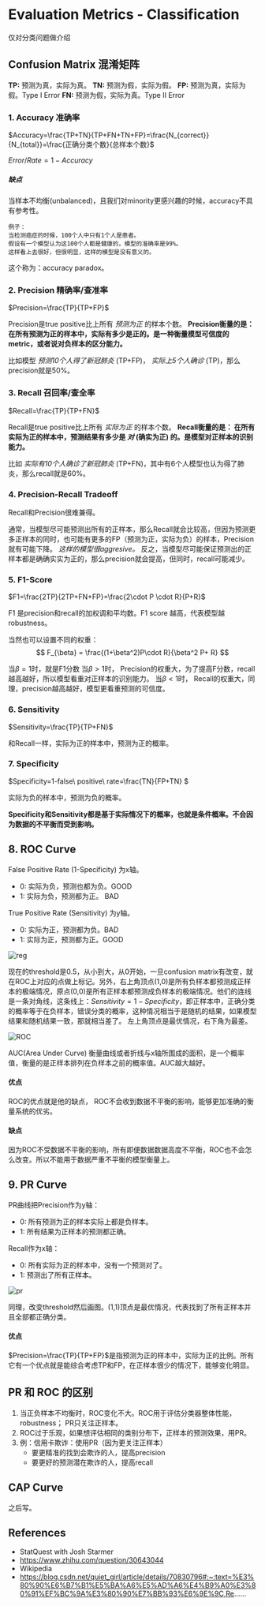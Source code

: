 # Evaluation Metrics - Classification

仅对分类问题做介绍

## Confusion Matrix 混淆矩阵


<!--<tbody>
<td>
<table class="wikitable" style="border:none; float:left; margin-top:0;">
<tbody><tr>
<th style="background:none; border:none;" colspan="2" rowspan="2">
</th>
<th colspan="2" style="background:none;">Actual class
</th></tr>
<tr>
<th>P
</th>
<th>N
</th></tr>
<tr>
<th rowspan="2" style="height:6em;"><div style="display: inline-block; -ms-transform: rotate(-90deg); -webkit-transform: rotate(-90deg); transform: rotate(-90deg);;">Predicted<br>class</div>
</th>
<th>P
</th>
<td><b>TP</b>
</td>
<td>FP
</td></tr>
<tr>
<th>N
</th>
<td>FN
</td>
<td><b>TN</b>
</td></tr>
</tbody></table>
</td>
</tbody>-->

**TP:** 预测为真，实际为真。
**TN:** 预测为假，实际为假。
**FP:** 预测为真，实际为假。Type I Error
**FN:** 预测为假，实际为真。Type II Error



### 1. Accuracy 准确率

$Accuracy=\frac{TP+TN}{TP+FN+TN+FP}=\frac{N_{correct}}{N_{total}}=\frac{正确分类个数}{总样本个数}$

$Error/ Rate=1-Accuracy$

##### 缺点
当样本不均衡(unbalanced)，且我们对minority更感兴趣的时候，accuracy不具有参考性。


```
例子：
当检测癌症的时候，100个人中只有1个人是患者。
假设有一个模型认为这100个人都是健康的，模型的准确率是99%。
这样看上去很好，但很明显，这样的模型是没有意义的。
```


这个称为：accuracy paradox。

### 2. Precision 精确率/查准率

$Precision=\frac{TP}{TP+FP}$

Precision是true positive比上所有 _预测为正_ 的样本个数。
**Precision衡量的是： 在所有预测为正的样本中，实际有多少是正的。是一种衡量模型可信度的metric，或者说对负样本的区分能力。**

比如模型 _预测10个人得了新冠肺炎_ (TP+FP)， _实际上5个人确诊_ (TP)，那么precision就是50%。

### 3. Recall 召回率/查全率

$Recall=\frac{TP}{TP+FN}$

Recall是true positive比上所有 _实际为正_ 的样本个数。
**Recall衡量的是： 在所有实际为正的样本中，预测结果有多少是 _对_ (确实为正) 的。是模型对正样本的识别能力。**

比如 _实际有10个人确诊了新冠肺炎_ (TP+FN)，其中有6个人模型也认为得了肺炎，那么recall就是60%。

### 4. Precision-Recall Tradeoff 

Recall和Precision很难兼得。

通常，当模型尽可能预测出所有的正样本，那么Recall就会比较高，但因为预测更多正样本的同时，也可能有更多的FP（预测为正，实际为负）的样本，Precision就有可能下降。 _这样的模型很aggresive。_
反之，当模型尽可能保证预测出的正样本都是确确实实为正的，那么precision就会提高，但同时，recall可能减少。

### 5. F1-Score

$F1=\frac{2TP}{2TP+FN+FP}=\frac{2\cdot P \cdot R}{P+R}$

F1 是precision和recall的加权调和平均数。F1 score 越高，代表模型越robustness。

当然也可以设置不同的权重：
$$
F_{\beta} = \frac{(1+\beta^2)P\cdot R}{\beta^2 P+ R}
$$

当$\beta=1$时，就是F1分数
当$\beta > 1$时， Precision的权重大，为了提高F分数，recall 越高越好，所以模型看重对正样本的识别能力。
当$\beta<1$时， Recall的权重大，同理，precision越高越好，模型更看重预测的可信度。


### 6. Sensitivity


$Sensitivity=\frac{TP}{TP+FN}$

和Recall一样，实际为正的样本中，预测为正的概率。

### 7. Specificity

$Specificity=1-false\ positive\ rate=\frac{TN}{FP+TN} $

实际为负的样本中，预测为负的概率。

**Specificity和Sensitivity都是基于实际情况下的概率，也就是条件概率。不会因为数据的不平衡而受到影响。**

## 8. ROC Curve

False Positive Rate (1-Specificity) 为x轴。
* 0: 实际为负，预测也都为负。GOOD
* 1: 实际为负，预测都为正。 BAD

True Positive Rate (Sensitivity) 为y轴。
* 0: 实际为正，预测都为负。BAD
* 1: 实际为正，预测都为正。GOOD

![reg](https://github.com/uttgeorge/Machine-Learning-Models/blob/master/Evaluation%20Metrics/media/reg.png)

现在的threshold是0.5，从小到大，从0开始，一旦confusion matrix有改变，就在ROC上对应的点做上标记。另外，右上角顶点(1,0)是所有负样本都预测成正样本的极端情况，原点(0,0)是所有正样本都预测成负样本的极端情况。他们的连线是一条对角线，这条线上：$Sensitivity=1-Specificity$，即正样本中，正确分类的概率等于在负样本，错误分类的概率，这种情况相当于是随机的结果，如果模型结果和随机结果一致，那就相当差了。
左上角顶点是最优情况，右下角为最差。

![ROC](https://github.com/uttgeorge/Machine-Learning-Models/blob/master/Evaluation%20Metrics/media/ROC.png)

AUC(Area Under Curve) 衡量曲线或者折线与x轴所围成的面积，是一个概率值，衡量的是正样本排列在负样本之前的概率值。AUC越大越好。

#### 优点

ROC的优点就是他的缺点， ROC不会收到数据不平衡的影响，能够更加准确的衡量系统的优劣。


#### 缺点

因为ROC不受数据不平衡的影响，所有即便数据数据高度不平衡，ROC也不会怎么改变。所以不能用于数据严重不平衡的模型衡量上。


## 9. PR Curve

PR曲线把Precision作为y轴：
* 0: 所有预测为正的样本实际上都是负样本。
* 1: 所有结果为正样本的预测都正确。

Recall作为x轴：
* 0: 所有实际为正的样本中，没有一个预测对了。
* 1: 预测出了所有正样本。


![pr](https://github.com/uttgeorge/Machine-Learning-Models/blob/master/Evaluation%20Metrics/media/pr.jpg)

同理，改变threshold然后画图。(1,1)顶点是最优情况，代表找到了所有正样本并且全部都正确分类。

#### 优点
$Precision=\frac{TP}{TP+FP}$是指预测为正的样本中，实际为正的比例。所有它有一个优点就是能综合考虑TP和FP，在正样本很少的情况下，能够变化明显。

## PR 和 ROC 的区别
1. 当正负样本不均衡时，ROC变化不大。ROC用于评估分类器整体性能，robustness； PR只关注正样本。
2. ROC过于乐观，如果想评估相同的类别分布下，正样本的预测效果，用PR。
3. 例：信用卡欺诈：使用PR（因为更关注正样本）
    * 要更精准的找到会欺诈的人，提高precision
    * 要更好的预测潜在欺诈的人，提高recall

## CAP Curve

之后写。


## References

* StatQuest with Josh Starmer
* https://www.zhihu.com/question/30643044
* Wikipedia
* https://blog.csdn.net/quiet_girl/article/details/70830796#:~:text=%E3%80%90%E6%B7%B1%E5%BA%A6%E5%AD%A6%E4%B9%A0%E3%80%91%EF%BC%9A%E3%80%90%E7%BB%93%E6%9E%9C,Re......






